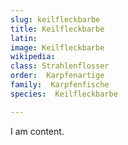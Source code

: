 ```yaml
---
slug: keilfleckbarbe
title: Keilfleckbarbe
latin:
image: Keilfleckbarbe
wikipedia: 
class: Strahlenflosser
order:  Karpfenartige
family:  Karpfenfische
species:  Keilfleckbarbe

---
```


I am content.

